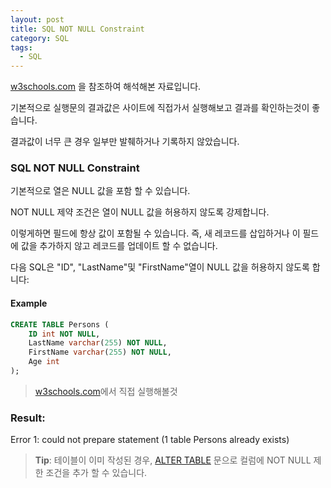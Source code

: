 ```yaml
---
layout: post
title: SQL NOT NULL Constraint
category: SQL
tags:
  - SQL
---
```




[w3schools.com](www.w3schools.com/sql) 을 참조하여 해석해본 자료입니다.

기본적으로 실행문의 결과값은 사이트에 직접가서 실행해보고 결과를 확인하는것이 좋습니다.

결과값이 너무 큰 경우 일부만 발췌하거나 기록하지 않았습니다.





### SQL NOT NULL Constraint

기본적으로 열은 NULL 값을 포함 할 수 있습니다.

NOT NULL 제약 조건은 열이 NULL 값을 허용하지 않도록 강제합니다.

이렇게하면 필드에 항상 값이 포함될 수 있습니다. 즉, 새 레코드를 삽입하거나 이 필드에 값을 추가하지 않고 레코드를 업데이트 할 수 없습니다.

다음 SQL은 "ID", "LastName"및 "FirstName"열이 NULL 값을 허용하지 않도록 합니다:



#### Example

```sql
CREATE TABLE Persons (
	ID int NOT NULL,
    LastName varchar(255) NOT NULL,
    FirstName varchar(255) NOT NULL,
    Age int
);
```

> [w3schools.com](www.w3schools.com/sql)에서 직접 실행해볼것



### Result:

Error 1: could not prepare statement (1 table Persons already exists)



> **Tip**: 테이블이 이미 작성된 경우, [ALTER TABLE](https://www.w3schools.com/sql/sql_alter.asp) 문으로 컬럼에 NOT NULL 제한 조건을 추가 할 수 있습니다.